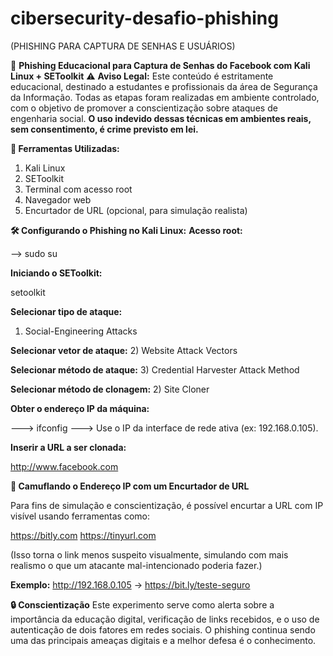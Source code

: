 # cibersecurity-desafio-phishing
(PHISHING PARA CAPTURA DE SENHAS E USUÁRIOS)


🎯 **Phishing Educacional para Captura de Senhas do Facebook com Kali Linux + SEToolkit**
⚠️ **Aviso Legal:** Este conteúdo é estritamente educacional, destinado a estudantes e profissionais da área de Segurança da Informação. Todas as etapas foram realizadas em ambiente controlado, com o objetivo de promover a conscientização sobre ataques de engenharia social.
**O uso indevido dessas técnicas em ambientes reais, sem consentimento, é crime previsto em lei.**

**🧰 Ferramentas Utilizadas:**
1. Kali Linux
2. SEToolkit
3. Terminal com acesso root
4. Navegador web
5. Encurtador de URL (opcional, para simulação realista)

**🛠️ Configurando o Phishing no Kali Linux:**
**Acesso root:**

--> sudo su

**Iniciando o SEToolkit:**

setoolkit

**Selecionar tipo de ataque:**

1) Social-Engineering Attacks

**Selecionar vetor de ataque:**
2) Website Attack Vectors

**Selecionar método de ataque:**
3) Credential Harvester Attack Method

**Selecionar método de clonagem:**
2) Site Cloner

**Obter o endereço IP da máquina:**

---> ifconfig
---> Use o IP da interface de rede ativa (ex: 192.168.0.105).

**Inserir a URL a ser clonada:**

http://www.facebook.com

**🔗 Camuflando o Endereço IP com um Encurtador de URL**

Para fins de simulação e conscientização, é possível encurtar a URL com IP visível usando ferramentas como:

https://bitly.com
https://tinyurl.com

(Isso torna o link menos suspeito visualmente, simulando com mais realismo o que um atacante mal-intencionado poderia fazer.)

**Exemplo:**
http://192.168.0.105 -> https://bit.ly/teste-seguro

**🔒 Conscientização**
Este experimento serve como alerta sobre a importância da educação digital, verificação de links recebidos, e o uso de autenticação de dois fatores em redes sociais.
O phishing continua sendo uma das principais ameaças digitais e a melhor defesa é o conhecimento.
